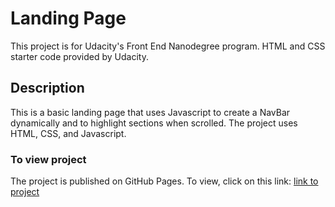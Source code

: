 # Landing Page

This project is for Udacity's Front End Nanodegree program. HTML and CSS starter code provided by Udacity. 

## Description

This is a basic landing page that uses Javascript to create a NavBar dynamically and to highlight sections when scrolled. The project uses HTML, CSS, and Javascript. 

### To view project

The project is published on GitHub Pages. To view, click on this link: [link to project](https://github.com/osama-ahmed-ragab/landing-page-2021)


